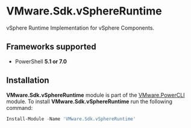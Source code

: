 # VMware.Sdk.vSphereRuntime

vSphere Runtime Implementation for vSphere Components.

<a name="frameworks-supported"></a>
## Frameworks supported
- PowerShell **5.1 or 7.0**

<a name="installation"></a>
## Installation

**VMware.Sdk.vSphereRuntime** module is part of the [VMware.PowerCLI](https://www.powershellgallery.com/packages/VMware.PowerCLI) module. To install **VMware.Sdk.vSphereRuntime** run the following command:

```powershell
Install-Module -Name 'VMware.Sdk.vSphereRuntime'
```
